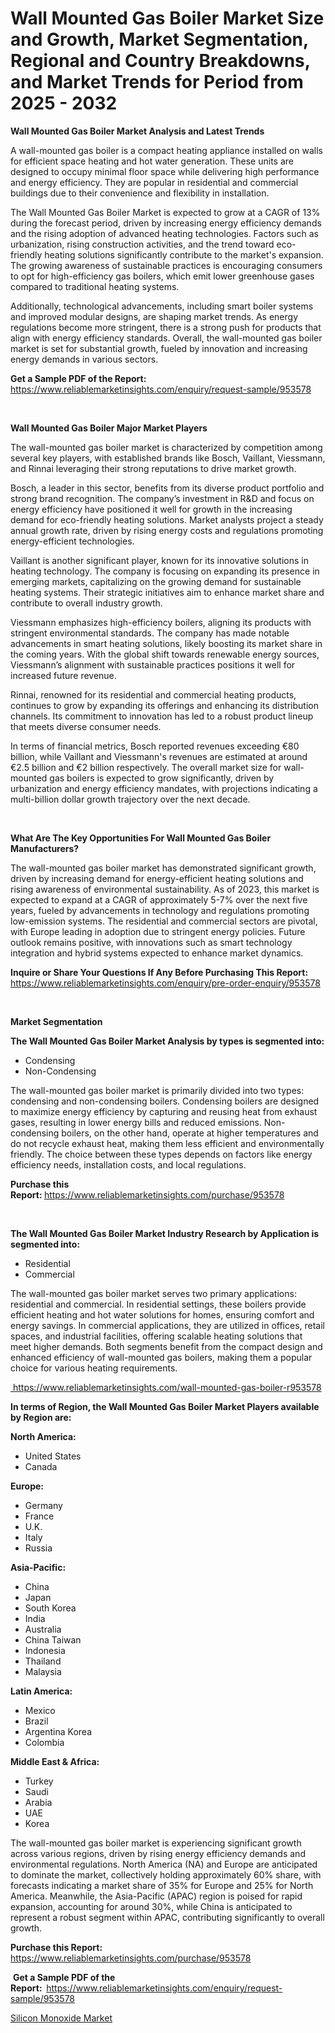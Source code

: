 <p><h1>Wall Mounted Gas Boiler Market Size and Growth, Market Segmentation, Regional and Country Breakdowns, and Market Trends for Period from 2025 -  2032</h1></p><p><strong>Wall Mounted Gas Boiler Market Analysis and Latest Trends</strong></p>
<p><p>A wall-mounted gas boiler is a compact heating appliance installed on walls for efficient space heating and hot water generation. These units are designed to occupy minimal floor space while delivering high performance and energy efficiency. They are popular in residential and commercial buildings due to their convenience and flexibility in installation.</p><p>The Wall Mounted Gas Boiler Market is expected to grow at a CAGR of 13% during the forecast period, driven by increasing energy efficiency demands and the rising adoption of advanced heating technologies. Factors such as urbanization, rising construction activities, and the trend toward eco-friendly heating solutions significantly contribute to the market's expansion. The growing awareness of sustainable practices is encouraging consumers to opt for high-efficiency gas boilers, which emit lower greenhouse gases compared to traditional heating systems.</p><p>Additionally, technological advancements, including smart boiler systems and improved modular designs, are shaping market trends. As energy regulations become more stringent, there is a strong push for products that align with energy efficiency standards. Overall, the wall-mounted gas boiler market is set for substantial growth, fueled by innovation and increasing energy demands in various sectors.</p></p>
<p><strong>Get a Sample PDF of the Report:&nbsp;</strong> <a href="https://www.reliablemarketinsights.com/enquiry/request-sample/953578?utm_campaign=2188&utm_medium=2&utm_source=Github&utm_content=ia&utm_term=07032025&utm_id=wall-mounted-gas-boiler">https://www.reliablemarketinsights.com/enquiry/request-sample/953578</a></p>
<p>&nbsp;</p>
<p><strong>Wall Mounted Gas Boiler Major Market Players</strong></p>
<p><p>The wall-mounted gas boiler market is characterized by competition among several key players, with established brands like Bosch, Vaillant, Viessmann, and Rinnai leveraging their strong reputations to drive market growth. </p><p>Bosch, a leader in this sector, benefits from its diverse product portfolio and strong brand recognition. The company’s investment in R&D and focus on energy efficiency have positioned it well for growth in the increasing demand for eco-friendly heating solutions. Market analysts project a steady annual growth rate, driven by rising energy costs and regulations promoting energy-efficient technologies.</p><p>Vaillant is another significant player, known for its innovative solutions in heating technology. The company is focusing on expanding its presence in emerging markets, capitalizing on the growing demand for sustainable heating systems. Their strategic initiatives aim to enhance market share and contribute to overall industry growth.</p><p>Viessmann emphasizes high-efficiency boilers, aligning its products with stringent environmental standards. The company has made notable advancements in smart heating solutions, likely boosting its market share in the coming years. With the global shift towards renewable energy sources, Viessmann’s alignment with sustainable practices positions it well for increased future revenue.</p><p>Rinnai, renowned for its residential and commercial heating products, continues to grow by expanding its offerings and enhancing its distribution channels. Its commitment to innovation has led to a robust product lineup that meets diverse consumer needs.</p><p>In terms of financial metrics, Bosch reported revenues exceeding €80 billion, while Vaillant and Viessmann's revenues are estimated at around €2.5 billion and €2 billion respectively. The overall market size for wall-mounted gas boilers is expected to grow significantly, driven by urbanization and energy efficiency mandates, with projections indicating a multi-billion dollar growth trajectory over the next decade.</p></p>
<p>&nbsp;</p>
<p><strong>What Are The Key Opportunities For Wall Mounted Gas Boiler Manufacturers?</strong></p>
<p><p>The wall-mounted gas boiler market has demonstrated significant growth, driven by increasing demand for energy-efficient heating solutions and rising awareness of environmental sustainability. As of 2023, this market is expected to expand at a CAGR of approximately 5-7% over the next five years, fueled by advancements in technology and regulations promoting low-emission systems. The residential and commercial sectors are pivotal, with Europe leading in adoption due to stringent energy policies. Future outlook remains positive, with innovations such as smart technology integration and hybrid systems expected to enhance market dynamics.</p></p>
<p><strong>Inquire or Share Your Questions If Any Before Purchasing This Report:</strong> <a href="https://www.reliablemarketinsights.com/enquiry/pre-order-enquiry/953578?utm_campaign=2188&utm_medium=2&utm_source=Github&utm_content=ia&utm_term=07032025&utm_id=wall-mounted-gas-boiler">https://www.reliablemarketinsights.com/enquiry/pre-order-enquiry/953578</a></p>
<p>&nbsp;</p>
<p><strong>Market Segmentation</strong></p>
<p><strong>The Wall Mounted Gas Boiler Market Analysis by types is segmented into:</strong></p>
<p><ul><li>Condensing</li><li>Non-Condensing</li></ul></p>
<p><p>The wall-mounted gas boiler market is primarily divided into two types: condensing and non-condensing boilers. Condensing boilers are designed to maximize energy efficiency by capturing and reusing heat from exhaust gases, resulting in lower energy bills and reduced emissions. Non-condensing boilers, on the other hand, operate at higher temperatures and do not recycle exhaust heat, making them less efficient and environmentally friendly. The choice between these types depends on factors like energy efficiency needs, installation costs, and local regulations.</p></p>
<p><strong>Purchase this Report:&nbsp;</strong><a href="https://www.reliablemarketinsights.com/purchase/953578?utm_campaign=2188&utm_medium=2&utm_source=Github&utm_content=ia&utm_term=07032025&utm_id=wall-mounted-gas-boiler">https://www.reliablemarketinsights.com/purchase/953578</a></p>
<p>&nbsp;</p>
<p><strong>The Wall Mounted Gas Boiler Market Industry Research by Application is segmented into:</strong></p>
<p><ul><li>Residential</li><li>Commercial</li></ul></p>
<p><p>The wall-mounted gas boiler market serves two primary applications: residential and commercial. In residential settings, these boilers provide efficient heating and hot water solutions for homes, ensuring comfort and energy savings. In commercial applications, they are utilized in offices, retail spaces, and industrial facilities, offering scalable heating solutions that meet higher demands. Both segments benefit from the compact design and enhanced efficiency of wall-mounted gas boilers, making them a popular choice for various heating requirements.</p></p>
<p><a href="https://www.reliablemarketinsights.com/wall-mounted-gas-boiler-r953578?utm_campaign=2188&utm_medium=2&utm_source=Github&utm_content=ia&utm_term=07032025&utm_id=wall-mounted-gas-boiler">&nbsp;https://www.reliablemarketinsights.com/wall-mounted-gas-boiler-r953578</a></p>
<p><strong>In terms of Region, the Wall Mounted Gas Boiler Market Players available by Region are:</strong></p>
<p>
    <p> <strong> North America: </strong>
        <ul>
            <li>United States</li>
            <li>Canada</li>
        </ul>
        </p> 
    <p> <strong> Europe: </strong>
        <ul>
            <li>Germany</li>
            <li>France</li>
            <li>U.K.</li>
            <li>Italy</li>
            <li>Russia</li>
        </ul>
        </p> 
    <p> <strong> Asia-Pacific: </strong>
        <ul>
            <li>China</li>
            <li>Japan</li>
            <li>South Korea</li>
            <li>India</li>
            <li>Australia</li>
            <li>China Taiwan</li>
            <li>Indonesia</li>
            <li>Thailand</li>
            <li>Malaysia</li>
        </ul>
        </p> 
    <p> <strong> Latin America: </strong>
        <ul>
            <li>Mexico</li>
            <li>Brazil</li>
            <li>Argentina Korea</li>
            <li>Colombia</li>
        </ul>
        </p> 
    <p> <strong> Middle East & Africa: </strong>
        <ul>
            <li>Turkey</li>
            <li>Saudi</li>
            <li>Arabia</li>
            <li>UAE</li>
            <li>Korea</li>
        </ul>
    </p>
    </p>
<p><p>The wall-mounted gas boiler market is experiencing significant growth across various regions, driven by rising energy efficiency demands and environmental regulations. North America (NA) and Europe are anticipated to dominate the market, collectively holding approximately 60% share, with forecasts indicating a market share of 35% for Europe and 25% for North America. Meanwhile, the Asia-Pacific (APAC) region is poised for rapid expansion, accounting for around 30%, while China is anticipated to represent a robust segment within APAC, contributing significantly to overall growth.</p></p>
<p><strong>Purchase this Report: </strong><a href="https://www.reliablemarketinsights.com/purchase/953578?utm_campaign=2188&utm_medium=2&utm_source=Github&utm_content=ia&utm_term=07032025&utm_id=wall-mounted-gas-boiler">https://www.reliablemarketinsights.com/purchase/953578</a></p>
<p>&nbsp;<strong>Get a Sample PDF of the Report:&nbsp;&nbsp;</strong><a href="https://www.reliablemarketinsights.com/enquiry/request-sample/953578?utm_campaign=2188&utm_medium=2&utm_source=Github&utm_content=ia&utm_term=07032025&utm_id=wall-mounted-gas-boiler">https://www.reliablemarketinsights.com/enquiry/request-sample/953578</a></p>
<p><strong></strong></p>
<p><p><a href="https://github.com/globismark/Market-Research-Report-List-6/blob/main/silicon-monoxide-market.md?utm_campaign=2188&utm_medium=2&utm_source=Github&utm_content=ia&utm_term=07032025&utm_id=wall-mounted-gas-boiler">Silicon Monoxide Market</a></p></p>